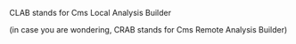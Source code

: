 CLAB stands for Cms Local Analysis Builder

(in case you are wondering, CRAB stands for Cms Remote Analysis Builder)
